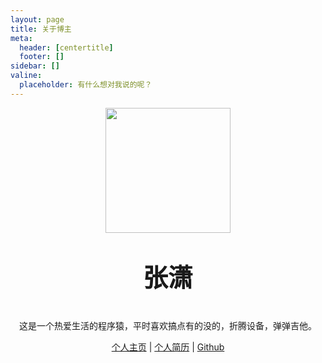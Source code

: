 ```yaml
---
layout: page
title: 关于博主
meta:
  header: [centertitle]
  footer: []
sidebar: []
valine:
  placeholder: 有什么想对我说的呢？
---
```



<div align="center">
    <img src="https://avatars1.githubusercontent.com/u/11972255?s=460&u=134892f02ec2decebc5a9cd71a8aac26dd032c2e&v=4" height="200px"/>
    <p style="text-align: center; font-size: 40px; font-weight: bold;">张潇</p>
    <p style="text-align: center; ">这是一个热爱生活的程序猿，平时喜欢搞点有的没的，折腾设备，弹弹吉他。</p>
    <p style="text-align: center; "><a target="_blank" href="https://张潇.com">个人主页</a> | <a target="_blank" href="https://张潇.com/张潇的简历.pdf">个人简历</a> | <a target="_blank" href="https://github.com/wszxdhr">Github</a></p>
</div>
